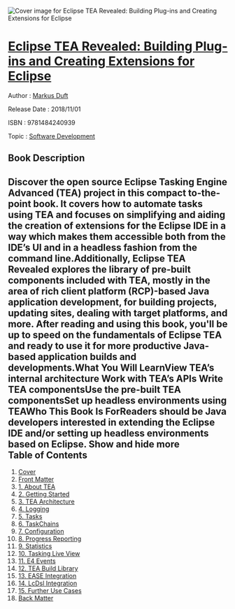 ![Cover image for Eclipse TEA Revealed: Building Plug-ins and Creating Extensions for Eclipse](https://imgdetail.ebookreading.net/cover/cover/software_development/EB9781484240939.jpg)

[Eclipse TEA Revealed: Building Plug-ins and Creating Extensions for Eclipse](https://ebookreading.net/view/book/Eclipse+TEA+Revealed%3A+Building+Plug-ins+and+Creating+Extensions+for+Eclipse-EB9781484240939_1.html "Eclipse TEA Revealed: Building Plug-ins and Creating Extensions for Eclipse")
====================================================================================================================

Author : [Markus Duft](https://ebookreading.net/search/author/Markus+Duft)

Release Date : 2018/11/01

ISBN : 9781484240939

Topic : [Software Development](https://ebookreading.net/search/category/software-development)

Book Description
-----------------

 Discover the open source Eclipse Tasking Engine Advanced (TEA) project in this compact to-the-point book. It covers how to automate tasks using TEA and focuses on simplifying and aiding the creation of extensions for the Eclipse IDE in a way which makes them accessible both from the IDE’s UI and in a headless fashion from the command line.Additionally, Eclipse TEA Revealed explores the library of pre-built components included with TEA, mostly in the area of rich client platform (RCP)-based Java application development, for building projects, updating sites, dealing with target platforms, and more. After reading and using this book, you'll be up to speed on the fundamentals of Eclipse TEA and ready to use it for more productive Java-based application builds and developments.What You Will LearnView TEA’s internal architecture Work with TEA’s APIs Write TEA componentsUse the pre-built TEA componentsSet up headless environments using TEAWho This Book Is ForReaders should be Java developers interested in extending the Eclipse IDE and/or setting up headless environments based on Eclipse.        Show and hide more                
Table of Contents
-----------------

1. [Cover](https://ebookreading.net/view/book/Eclipse+TEA+Revealed%3A+Building+Plug-ins+and+Creating+Extensions+for+Eclipse-EB9781484240939_1.html)
1. [Front Matter](https://ebookreading.net/view/book/Eclipse+TEA+Revealed%3A+Building+Plug-ins+and+Creating+Extensions+for+Eclipse-EB9781484240939_2.html)
1. [1. About TEA](https://ebookreading.net/view/book/Eclipse+TEA+Revealed%3A+Building+Plug-ins+and+Creating+Extensions+for+Eclipse-EB9781484240939_3.html)
1. [2. Getting Started](https://ebookreading.net/view/book/Eclipse+TEA+Revealed%3A+Building+Plug-ins+and+Creating+Extensions+for+Eclipse-EB9781484240939_4.html)
1. [3. TEA Architecture](https://ebookreading.net/view/book/Eclipse+TEA+Revealed%3A+Building+Plug-ins+and+Creating+Extensions+for+Eclipse-EB9781484240939_5.html)
1. [4. Logging](https://ebookreading.net/view/book/Eclipse+TEA+Revealed%3A+Building+Plug-ins+and+Creating+Extensions+for+Eclipse-EB9781484240939_6.html)
1. [5. Tasks](https://ebookreading.net/view/book/Eclipse+TEA+Revealed%3A+Building+Plug-ins+and+Creating+Extensions+for+Eclipse-EB9781484240939_7.html)
1. [6. TaskChains](https://ebookreading.net/view/book/Eclipse+TEA+Revealed%3A+Building+Plug-ins+and+Creating+Extensions+for+Eclipse-EB9781484240939_8.html)
1. [7. Configuration](https://ebookreading.net/view/book/Eclipse+TEA+Revealed%3A+Building+Plug-ins+and+Creating+Extensions+for+Eclipse-EB9781484240939_9.html)
1. [8. Progress Reporting](https://ebookreading.net/view/book/Eclipse+TEA+Revealed%3A+Building+Plug-ins+and+Creating+Extensions+for+Eclipse-EB9781484240939_10.html)
1. [9. Statistics](https://ebookreading.net/view/book/Eclipse+TEA+Revealed%3A+Building+Plug-ins+and+Creating+Extensions+for+Eclipse-EB9781484240939_11.html)
1. [10. Tasking Live View](https://ebookreading.net/view/book/Eclipse+TEA+Revealed%3A+Building+Plug-ins+and+Creating+Extensions+for+Eclipse-EB9781484240939_12.html)
1. [11. E4 Events](https://ebookreading.net/view/book/Eclipse+TEA+Revealed%3A+Building+Plug-ins+and+Creating+Extensions+for+Eclipse-EB9781484240939_13.html)
1. [12. TEA Build Library](https://ebookreading.net/view/book/Eclipse+TEA+Revealed%3A+Building+Plug-ins+and+Creating+Extensions+for+Eclipse-EB9781484240939_14.html)
1. [13. EASE Integration](https://ebookreading.net/view/book/Eclipse+TEA+Revealed%3A+Building+Plug-ins+and+Creating+Extensions+for+Eclipse-EB9781484240939_15.html)
1. [14. LcDsl Integration](https://ebookreading.net/view/book/Eclipse+TEA+Revealed%3A+Building+Plug-ins+and+Creating+Extensions+for+Eclipse-EB9781484240939_16.html)
1. [15. Further Use Cases](https://ebookreading.net/view/book/Eclipse+TEA+Revealed%3A+Building+Plug-ins+and+Creating+Extensions+for+Eclipse-EB9781484240939_17.html)
1. [Back Matter](https://ebookreading.net/view/book/Eclipse+TEA+Revealed%3A+Building+Plug-ins+and+Creating+Extensions+for+Eclipse-EB9781484240939_18.html)
